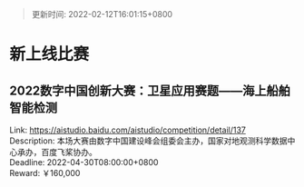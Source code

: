 > 更新时间: 2022-02-12T16:01:15+0800 

# 新上线比赛


## 2022数字中国创新大赛：卫星应用赛题——海上船舶智能检测
Link: https://aistudio.baidu.com/aistudio/competition/detail/137  
Description: 本场大赛由数字中国建设峰会组委会主办，国家对地观测科学数据中心承办，百度飞桨协办。  
Deadline: 2022-04-30T08:00:00+0800  
Reward: ￥160,000  

